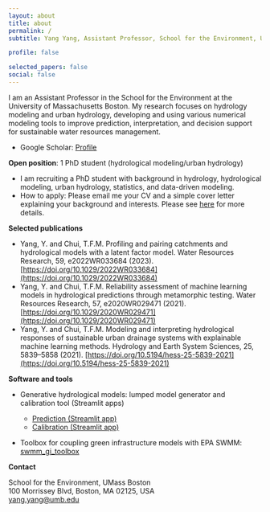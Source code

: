 ```yaml
---
layout: about
title: about
permalink: /
subtitle: Yang Yang, Assistant Professor, School for the Environment, University of Massachusetts Boston

profile: false

selected_papers: false
social: false
---
```


I am an Assistant Professor in the School for the Environment at the University of Massachusetts Boston. My research focuses on hydrology modeling and urban hydrology, developing and using various numerical modeling tools to improve prediction, interpretation, and decision support for sustainable water resources management.

- Google Scholar: <a href="https://scholar.google.com/citations?user=MwOs6FMAAAAJ" target="_blank" rel="noopener">Profile</a>


**Open position**: 1 PhD student (hydrological modeling/urban hydrology)
- I am recruiting a PhD student with background in hydrology, hydrological modeling, urban hydrology, statistics, and data-driven modeling.
- How to apply: Please email me your CV and a simple cover letter explaining your background and interests. Please see [here](https://www.umb.edu/academics/program-finder/environmental-sciences-phd/) for more details.


**Selected publications**
- Yang, Y. and Chui, T.F.M. Profiling and pairing catchments and hydrological models with a latent factor model. Water Resources Research, 59, e2022WR033684 (2023). [https://doi.org/10.1029/2022WR033684](https://doi.org/10.1029/2022WR033684)
- Yang, Y. and Chui, T.F.M. Reliability assessment of machine learning models in hydrological predictions through metamorphic testing. Water Resources Research, 57, e2020WR029471 (2021). [https://doi.org/10.1029/2020WR029471](https://doi.org/10.1029/2020WR029471)
- Yang, Y. and Chui, T.F.M. Modeling and interpreting hydrological responses of sustainable urban drainage systems with explainable machine learning methods. Hydrology and Earth System Sciences, 25, 5839–5858 (2021). [https://doi.org/10.5194/hess-25-5839-2021](https://doi.org/10.5194/hess-25-5839-2021)


**Software and tools**

- Generative hydrological models: lumped model generator and calibration tool (Streamlit apps)  
  - [Prediction (Streamlit app)](https://generative-hydrological-prediction.streamlit.app/)  
  - [Calibration (Streamlit app)](https://generative-hydrological-calibration.streamlit.app/)

- Toolbox for coupling green infrastructure models with EPA SWMM: [swmm_gi_toolbox](https://stsfk.github.io/swmm_gi_toolbox/index.html)


**Contact**

School for the Environment, UMass Boston  
100 Morrissey Blvd, Boston, MA 02125, USA  
<a href="mailto:yang.yang@umb.edu">yang.yang@umb.edu</a>